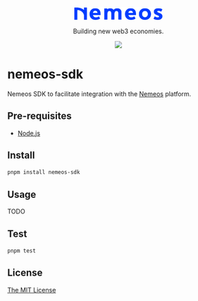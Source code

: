 <p align="center">
  <a href="http://nestjs.com/" target="blank"><img src="./logo_full_blue.png" width="200" alt="Nemeos Logo" /></a>
</p>

<p align="center">Building new web3 economies.</p>
  <p align="center">
<a href="https://twitter.com/Nemeos_Finance" target="_blank"><img src="https://img.shields.io/twitter/follow/nestframework.svg?style=social&label=@Nemeos_Finance"></a>
</p>

# nemeos-sdk

Nemeos SDK to facilitate integration with the [Nemeos](nemeos.finance) platform.

## Pre-requisites

- [Node.js](https://nodejs.org/en/download/)

## Install

```bash
pnpm install nemeos-sdk
```

## Usage

TODO

## Test

```bash
pnpm test
```

## License

[The MIT License](./LICENSE)
